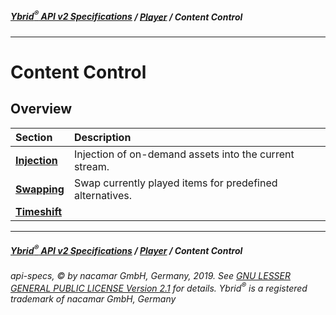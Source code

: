 ##### [**Ybrid<sup>®</sup> API v2 Specifications**](../../) / [**Player**](../) / Content Control
---

# Content Control

## Overview

Section | Description
:------ | :----------
[**Injection**](injection.md) | Injection of on-demand assets into the current stream.
[**Swapping**](swapping.md) | Swap currently played items for predefined alternatives.
[**Timeshift**](timeshift) | 


---
##### [**Ybrid<sup>®</sup> API v2 Specifications**](../../) / [**Player**](../) / Content Control
###### api-specs, © by nacamar GmbH, Germany, 2019. See [GNU LESSER GENERAL PUBLIC LICENSE Version 2.1](/LICENSE) for details. Ybrid<sup>®</sup> is a registered trademark of nacamar GmbH, Germany 
